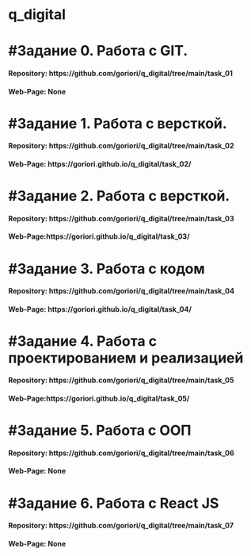 # q_digital

<h1>#Задание 0. Работа с GIT.</h1>
<h4>Repository: https://github.com/goriori/q_digital/tree/main/task_01</h4>
<h4>Web-Page: None</h4>

<h1>#Задание 1. Работа с версткой.</h1>
<h4>Repository: https://github.com/goriori/q_digital/tree/main/task_02</h4>
<h4>Web-Page: https://goriori.github.io/q_digital/task_02/</h4>

<h1>#Задание 2. Работа с версткой.</h1>
<h4>Repository: https://github.com/goriori/q_digital/tree/main/task_03</h4>
<h4>Web-Page:https://goriori.github.io/q_digital/task_03/</h4>

<h1>#Задание 3. Работа с кодом</h1>
<h4>Repository: https://github.com/goriori/q_digital/tree/main/task_04</h4>
<h4>Web-Page: https://goriori.github.io/q_digital/task_04/</h4>

<h1>#Задание 4. Работа с проектированием и реализацией</h1>
<h4>Repository: https://github.com/goriori/q_digital/tree/main/task_05</h4>
<h4>Web-Page:https://goriori.github.io/q_digital/task_05/</h4>

<h1>#Задание 5. Работа с ООП</h1>
<h4>Repository: https://github.com/goriori/q_digital/tree/main/task_06</h4>
<h4>Web-Page: None</h4>

<h1>#Задание 6. Работа с React JS</h1>
<h4>Repository: https://github.com/goriori/q_digital/tree/main/task_07</h4>
<h4>Web-Page: None</h4>

